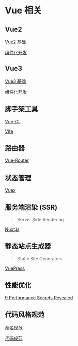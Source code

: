 # Vue 相关

## Vue2

[Vue2 基础]()

[组件化开发]()

## Vue3

[Vue3 基础]()

[组件化开发]()

## 脚手架工具

[Vue-Cli]()

[Vite]()

## 路由器

[Vue-Router]()

## 状态管理

[Vuex]()

## 服务端渲染 (SSR)

> Server Side Rendering

[Nuxt.js]()

## 静态站点生成器

> Static Site Generators

[VuePress]()

## 性能优化

[9 Performance Secrets Revealed]()

## 代码风格规范

[命名规范]()

[代码规范]()
